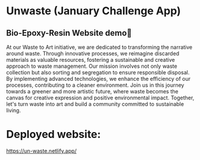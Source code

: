 # Unwaste (January Challenge App)

## Bio-Epoxy-Resin Website demo🎨

At our Waste to Art initiative, we are dedicated to transforming the narrative around waste. Through innovative processes, we reimagine discarded materials as valuable resources, fostering a sustainable and creative approach to waste management. Our mission involves not only waste collection but also sorting and segregation to ensure responsible disposal. By implementing advanced technologies, we enhance the efficiency of our processes, contributing to a cleaner environment. Join us in this journey towards a greener and more artistic future, where waste becomes the canvas for creative expression and positive environmental impact. Together, let's turn waste into art and build a community committed to sustainable living.



# Deployed website:

https://un-waste.netlify.app/
